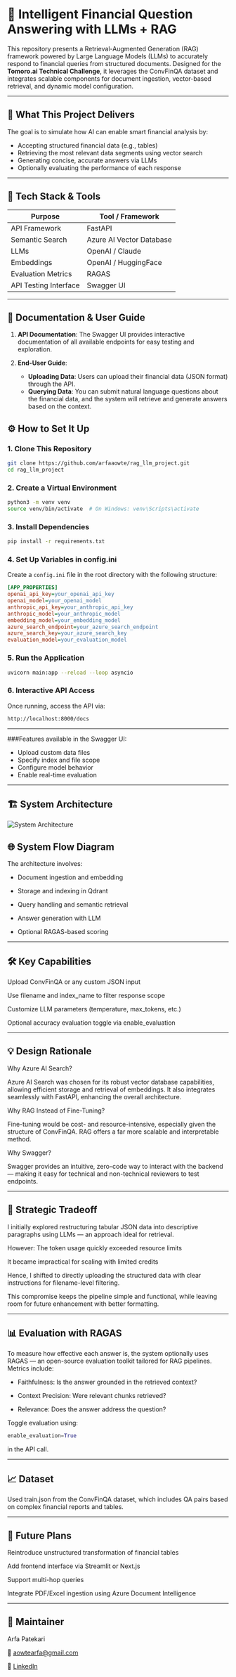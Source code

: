 # 💼 Intelligent Financial Question Answering with LLMs + RAG

This repository presents a Retrieval-Augmented Generation (RAG) framework powered by Large Language Models (LLMs) to accurately respond to financial queries from structured documents. Designed for the **Tomoro.ai Technical Challenge**, it leverages the ConvFinQA dataset and integrates scalable components for document ingestion, vector-based retrieval, and dynamic model configuration.

---


## 🎯 What This Project Delivers

The goal is to simulate how AI can enable smart financial analysis by:
- Accepting structured financial data (e.g., tables)
- Retrieving the most relevant data segments using vector search
- Generating concise, accurate answers via LLMs
- Optionally evaluating the performance of each response

---

## 🧠 Tech Stack & Tools

| Purpose               | Tool / Framework         |
|-----------------------|--------------------------|
| API Framework         | FastAPI                  |
| Semantic Search       | Azure AI Vector Database |
| LLMs                  | OpenAI / Claude          |
| Embeddings            | OpenAI / HuggingFace     |
| Evaluation Metrics    | RAGAS                    |
| API Testing Interface | Swagger UI               |

---

## 📄 Documentation & User Guide

1. **API Documentation**: 
   The Swagger UI provides interactive documentation of all available endpoints for easy testing and exploration.
   
2. **End-User Guide**:
   - **Uploading Data**: Users can upload their financial data (JSON format) through the API.
   - **Querying Data**: You can submit natural language questions about the financial data, and the system will retrieve and generate answers based on the context.

## ⚙️ How to Set It Up

### 1. Clone This Repository

```bash
git clone https://github.com/arfaaowte/rag_llm_project.git
cd rag_llm_project
```

### 2. Create a Virtual Environment

```bash
python3 -m venv venv
source venv/bin/activate  # On Windows: venv\Scripts\activate
```
### 3. Install Dependencies

```bash
pip install -r requirements.txt
```

### 4. Set Up Variables in config.ini

Create a `config.ini` file in the root directory with the following structure:

```ini
[APP_PROPERTIES]
openai_api_key=your_openai_api_key
openai_model=your_openai_model
anthropic_api_key=your_anthropic_api_key
anthropic_model=your_anthropic_model
embedding_model=your_embedding_model
azure_search_endpoint=your_azure_search_endpoint
azure_search_key=your_azure_search_key
evaluation_model=your_evaluation_model
```

### 5. Run the Application

```bash
uvicorn main:app --reload --loop asyncio
```

### 6. Interactive API Access
Once running, access the API via:

```bash
http://localhost:8000/docs
```

---

###Features available in the Swagger UI:
- Upload custom data files
- Specify index and file scope
- Configure model behavior
- Enable real-time evaluation
---

## 🏗️ System Architecture
![System Architecture](./architecture_image.png)


## 🌐 System Flow Diagram

The architecture involves:
- Document ingestion and embedding

- Storage and indexing in Qdrant

- Query handling and semantic retrieval

- Answer generation with LLM

- Optional RAGAS-based scoring

---

## 🛠️ Key Capabilities
Upload ConvFinQA or any custom JSON input

Use filename and index_name to filter response scope

Customize LLM parameters (temperature, max_tokens, etc.)

Optional accuracy evaluation toggle via enable_evaluation

---
## 💡 Design Rationale
Why Azure AI Search?

Azure AI Search was chosen for its robust vector database capabilities, allowing efficient storage and retrieval of embeddings. It also integrates seamlessly with FastAPI, enhancing the overall architecture.

Why RAG Instead of Fine-Tuning?

Fine-tuning would be cost- and resource-intensive, especially given the structure of ConvFinQA. RAG offers a far more scalable and interpretable method.

Why Swagger?

Swagger provides an intuitive, zero-code way to interact with the backend — making it easy for technical and non-technical reviewers to test endpoints.

---

## 🔎 Strategic Tradeoff
I initially explored restructuring tabular JSON data into descriptive paragraphs using LLMs — an approach ideal for retrieval.                             

However:
The token usage quickly exceeded resource limits

It became impractical for scaling with limited credits

Hence, I shifted to directly uploading the structured data with clear instructions for filename-level filtering. 

This compromise keeps the pipeline simple and functional, while leaving room for future enhancement with better formatting.

---

## 📊 Evaluation with RAGAS
To measure how effective each answer is, the system optionally uses RAGAS — an open-source evaluation toolkit tailored for RAG pipelines. Metrics include:

- Faithfulness: Is the answer grounded in the retrieved context?

- Context Precision: Were relevant chunks retrieved?

- Relevance: Does the answer address the question?

Toggle evaluation using:
```python
enable_evaluation=True
```
in the API call.

---

## 📈 Dataset
Used train.json from the ConvFinQA dataset, which includes QA pairs based on complex financial reports and tables.

---
## 🌱 Future Plans

Reintroduce unstructured transformation of financial tables

Add frontend interface via Streamlit or Next.js

Support multi-hop queries

Integrate PDF/Excel ingestion using Azure Document Intelligence

---
## 👤 Maintainer
Arfa Patekari

📧 aowtearfa@gmail.com

🔗 [LinkedIn](https://www.linkedin.com/in/arfaaowte/)